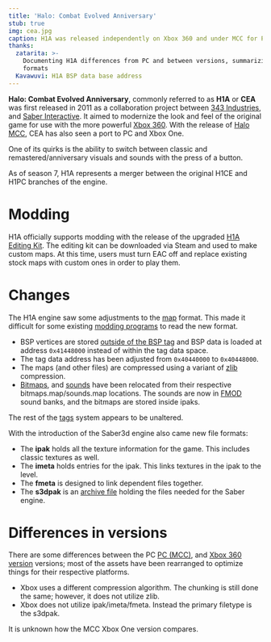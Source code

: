 ```yaml
---
title: 'Halo: Combat Evolved Anniversary'
stub: true
img: cea.jpg
caption: H1A was released independently on Xbox 360 and under MCC for PC and Xbox One.
thanks:
  zatarita: >-
    Documenting H1A differences from PC and between versions, summarizing new
    formats
  Kavawuvi: H1A BSP data base address
---
```

**Halo: Combat Evolved Anniversary**, commonly referred to as **H1A** or **CEA** was first released in 2011 as a collaboration project between [343 Industries][343i-wiki], and [Saber Interactive][saber-wiki]. It aimed to modernize the look and feel of the original game for use with the more powerful [Xbox 360][360-wiki]. With the release of [Halo MCC][mcc-wiki], CEA has also seen a port to PC and Xbox One.

One of its quirks is the ability to switch between classic and remastered/anniversary visuals and sounds with the press of a button.

As of season 7, H1A represents a merger between the original H1CE and H1PC branches of the engine.

# Modding
H1A officially supports modding with the release of the upgraded [H1A Editing Kit](~h1a-ek). The editing kit can be downloaded via Steam and used to make custom maps. At this time, users must turn EAC off and replace existing stock maps with custom ones in order to play them.

# Changes
The H1A engine saw some adjustments to the [map](~) format. This made it difficult for some existing [modding programs](~tools) to read the new format.

* BSP vertices are stored [outside of the BSP tag][h1a-map-files] and BSP data is loaded at address `0x41448000` instead of within the tag data space.
* The tag data address has been adjusted from `0x40440000` to `0x40448000`.
* The maps (and other files) are compressed using a variant of [zlib][] compression.
* [Bitmaps](~bitmap), and [sounds](~sound) have been relocated from their respective bitmaps.map/sounds.map locations. The sounds are now in [FMOD][] sound banks, and the bitmaps are stored inside ipaks.

The rest of the [tags](~) system appears to be unaltered.

With the introduction of the Saber3d engine also came new file formats:

* The **ipak** holds all the texture information for the game. This includes classic textures as well.
* The **imeta** holds entries for the ipak. This links textures in the ipak to the level.
* The **fmeta** is designed to link dependent files together.
* The **s3dpak** is an [archive file][archive-wiki] holding the files needed for the Saber engine.

# Differences in versions
There are some differences between the PC [PC (MCC)][mcc-wiki], and [Xbox 360 version][h1a-wiki] versions; most of the assets have been rearranged to optimize things for their respective platforms.

* Xbox uses a different compression algorithm. The chunking is still done the same; however, it does not utilize zlib.
* Xbox does not utilize ipak/imeta/fmeta. Instead the primary filetype is the s3dpak.

It is unknown how the MCC Xbox One version compares.

[343i-wiki]: https://en.wikipedia.org/wiki/343_Industries
[saber-wiki]: https://en.wikipedia.org/wiki/Saber_Interactive
[360-wiki]: https://en.wikipedia.org/wiki/Xbox_360
[mcc-wiki]: https://en.wikipedia.org/wiki/Halo:_The_Master_Chief_Collection
[h1a-wiki]: https://en.wikipedia.org/wiki/Halo:_Combat_Evolved_Anniversary
[archive-wiki]: https://en.wikipedia.org/wiki/Archive_file
[h1a-map-files]: https://opencarnage.net/index.php?/topic/7904-differences-between-halo-pc-and-cea-map-files/
[zlib]: https://en.wikipedia.org/wiki/Zlib
[fmod]: https://www.fmod.com/
